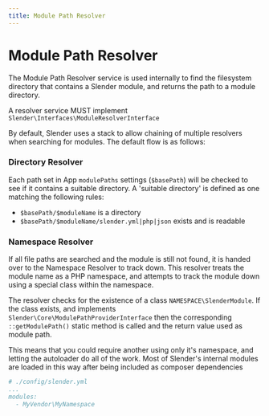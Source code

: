 ```yaml
---
title: Module Path Resolver
---
```


# Module Path Resolver
The Module Path Resolver service is used internally to find the filesystem directory
that contains a Slender module, and returns the path to a module directory.

A resolver service MUST implement `Slender\Interfaces\ModuleResolverInterface`

By default, Slender uses a stack to allow chaining of multiple resolvers
when searching for modules. The default flow is as follows:

### Directory Resolver
Each path set in App `modulePaths` settings (`$basePath`) will be checked to see if it contains a suitable
directory. A 'suitable directory' is defined as one matching the following rules:
-   `$basePath/$moduleName` is a directory
-   `$basePath/$moduleName/slender.yml|php|json` exists and is readable

### Namespace Resolver
If all file paths are searched and the module is still not found, it is handed over to
the Namespace Resolver to track down. This resolver treats the module name as a PHP
namespace, and attempts to track the module down using a special class within the namespace.

The resolver checks for the existence of a class `NAMESPACE\SlenderModule`. If the class exists,
and implements `Slender\Core\ModulePathProviderInterface` then the corresponding `::getModulePath()`
static method is called and the return value used as module path.

This means that you could require another using only it's namespace, and letting the autoloader do
all of the work. Most of Slender's internal modules are loaded in this way after being included as
composer dependencies

```yaml
# ./config/slender.yml
...
modules:
  - MyVendor\MyNamespace
```
